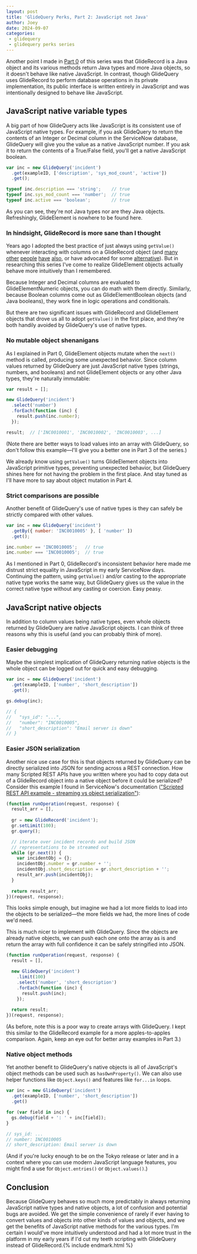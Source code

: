 ```yaml
---
layout: post
title: 'GlideQuery Perks, Part 2: JavaScript not Java'
author: Joey
date: 2024-09-07
categories:
 - glidequery
 - glidequery perks series
---
```


Another point I made in [Part 0](/2023/01/30/glidequery-perks-part-0.html) of this series was that GlideRecord is a Java object and its various methods return Java types and more Java objects, so it doesn't behave like native JavaScript. In contrast, though GlideQuery uses GlideRecord to perform database operations in its private implementation, its public interface is written entirely in JavaScript and was intentionally designed to behave like JavaScript.

## JavaScript native variable types

A big part of how GlideQuery acts like JavaScript is its consistent use of JavaScript native types. For example, if you ask GlideQuery to return the contents of an Integer or Decimal column in the ServiceNow database, GlideQuery will give you the value as a native JavaScript number. If you ask it to return the contents of a True/False field, you'll get a native JavaScript boolean.

~~~ javascript
var inc = new GlideQuery('incident')
  .get(exampleID, ['description', 'sys_mod_count', 'active'])
  .get();

typeof inc.description === 'string';    // true
typeof inc.sys_mod_count === 'number';  // true
typeof inc.active === 'boolean';        // true
~~~

As you can see, they're not Java types nor are they Java objects. Refreshingly, GlideElement is nowhere to be found here.

### In hindsight, GlideRecord is more sane than I thought

Years ago I adopted the best practice of just always using `getValue()` whenever interacting with columns on a GlideRecord object (and [many](https://snprotips.com/blog/2017/4/9/always-use-getters-and-setters) [other](https://www.servicenow.com/community/developer-articles/gliderecord-hints-tips-common-issues-and-good-practices/ta-p/2323766) [people](https://www.servicenow.com/community/developer-forum/get-field-value-of-gliderecord-best-practice-method/m-p/1619218) [have](https://www.youtube.com/live/j57cXWGQD98?feature=share&t=1025) [also](https://www.servicenow.com/community/developer-blog/tnt-the-importance-of-using-quot-getvalue-quot-when-getting-data/ba-p/2273338), or have advocated for some [alternative](https://codecreative.io/blog/is-gliderecord-getvalue-the-king-of-the-string/)). But in researching this series I've come to realize GlideElement objects actually behave more intuitively than I remembered.

Because Integer and Decimal columns are evaluated to GlideElementNumeric objects, you can do math with them directly. Similarly, because Boolean columns come out as GlideElementBoolean objects (and Java booleans), they work fine in logic operations and conditionals.

But there are two significant issues with GlideRecord and GlideElement objects that drove us all to adopt `getValue()` in the first place, and they're both handily avoided by GlideQuery's use of native types.

### No mutable object shenanigans

As I explained in Part 0, GlideElement objects mutate when the `next()` method is called, producing some unexpected behavior. Since column values returned by GlideQuery are just JavaScript native types (strings, numbers, and booleans) and not GlideElement objects or any other Java types, they're naturally immutable:

~~~ javascript
var result = [];

new GlideQuery('incident')
  .select('number')
  .forEach(function (inc) {
    result.push(inc.number);
  });

result;  // ['INC0010001', 'INC0010002', 'INC0010003', ...]
~~~

(Note there are better ways to load values into an array with GlideQuery, so don't follow this example—I'll give you a better one in Part 3 of the series.)

We already know using `getValue()` turns GlideElement objects into JavaScript primitive types, preventing unexpected behavior, but GlideQuery shines here for not having the problem in the first place. And stay tuned as I'll have more to say about object mutation in Part 4.

### Strict comparisons are possible

Another benefit of GlideQuery's use of native types is they can safely be strictly compared with other values.

~~~ javascript
var inc = new GlideQuery('incident')
  .getBy({ number: 'INC0010005' }, [ 'number' ])
  .get();

inc.number == 'INC0010005';   // true
inc.number === 'INC0010005';  // true
~~~

As I mentioned in Part 0, GlideRecord's inconsistent behavior here made me distrust strict equality in JavaScript in my early ServiceNow days. Continuing the pattern, using `getValue()` and/or casting to the appropriate native type works the same way, but GlideQuery gives us the value in the correct native type without any casting or coercion. Easy peasy.

## JavaScript native objects

In addition to column values being native types, even whole objects returned by GlideQuery are native JavaScript objects. I can think of three reasons why this is useful (and you can probably think of more).

### Easier debugging

Maybe the simplest implication of GlideQuery returning native objects is the whole object can be logged out for quick and easy debugging.

~~~ javascript
var inc = new GlideQuery('incident')
  .get(exampleID, ['number', 'short_description'])
  .get();

gs.debug(inc);

// {
//   "sys_id": "...",
//   "number": "INC0010005",
//   "short_description": "Email server is down"
// }
~~~

### Easier <abbr>JSON</abbr> serialization

Another nice use case for this is that objects returned by GlideQuery can be directly serialized into <abbr>JSON</abbr> for sending across a <abbr>REST</abbr> connection. How many Scripted <abbr>REST</abbr> <abbr>API</abbr>s have you written where you had to copy data out of a GlideRecord object into a native object before it could be serialized? Consider this example I found in ServiceNow's documentation (["Scripted <abbr>REST</abbr> <abbr>API</abbr> example - streaming vs object serialization"](https://docs.servicenow.com/bundle/tokyo-application-development/page/integrate/custom-web-services/reference/r_ScriptedRESTExampleStreamVsLO.html)):

~~~ javascript
(function runOperation(request, response) {
  result_arr = [],
  
  gr = new GlideRecord('incident');
  gr.setLimit(100);
  gr.query();

  // iterate over incident records and build JSON
  // representations to be streamed out
  while (gr.next()) {
    var incidentObj = {};
    incidentObj.number = gr.number + '';
    incidentObj.short_description = gr.short_description + '';
    result_arr.push(incidentObj);
  }
  
  return result_arr;
})(request, response);
~~~

This looks simple enough, but imagine we had a lot more fields to load into the objects to be serialized—the more fields we had, the more lines of code we'd need.

This is much nicer to implement with GlideQuery. Since the objects are already native objects, we can push each one onto the array as is and return the array with full confidence it can be safely stringified into <abbr>JSON</abbr>.

~~~ javascript
(function runOperation(request, response) {
  result = [],

  new GlideQuery('incident')
    .limit(100)
    .select('number', 'short_description')
    .forEach(function (inc) {
      result.push(inc);
    });
  
  return result;
})(request, response);
~~~

(As before, note this is a poor way to create arrays with GlideQuery. I kept this similar to the GlideRecord example for a more apples-to-apples comparison. Again, keep an eye out for better array examples in Part 3.)

### Native object methods

Yet another benefit to GlideQuery's native objects is all of JavaScript's object methods can be used such as `hasOwnProperty()`. We can also use helper functions like `Object.keys()` and features like `for...in` loops.

~~~ javascript
var inc = new GlideQuery('incident')
  .get(exampleID, ['number', 'short_description'])
  .get()

for (var field in inc) {
  gs.debug(field + ': ' + inc[field]);
}

// sys_id: ...
// number: INC0010005
// short_description: Email server is down
~~~

(And if you're lucky enough to be on the Tokyo release or later and in a context where you can use modern JavaScript language features, you might find a use for `Object.entries()` or `Object.values()`.)

## Conclusion

Because GlideQuery behaves so much more predictably in always returning JavaScript native types and native objects, a lot of confusion and potential bugs are avoided. We get the simple convenience of rarely if ever having to convert values and objects into other kinds of values and objects, and we get the benefits of JavaScript native methods for the various types. I'm certain I would've more intuitively understood and had a lot more trust in the platform in my early years if I'd cut my teeth scripting with GlideQuery instead of GlideRecord.{% include endmark.html %}

